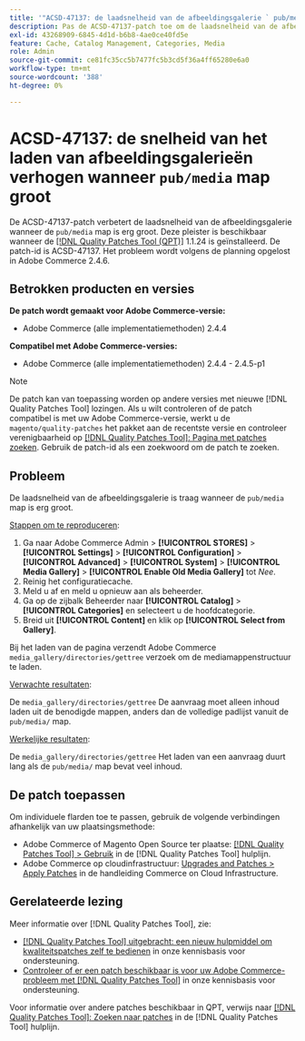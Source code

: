 ```yaml
---
title: '"ACSD-47137: de laadsnelheid van de afbeeldingsgalerie ` pub/media` folder big'' verbeteren'
description: Pas de ACSD-47137-patch toe om de laadsnelheid van de afbeeldingsgalerie te verbeteren wanneer de map 'pub/media' erg groot is.
exl-id: 43268909-6845-4d1d-b6b8-4ae0ce40fd5e
feature: Cache, Catalog Management, Categories, Media
role: Admin
source-git-commit: ce81fc35cc5b7477fc5b3cd5f36a4ff65280e6a0
workflow-type: tm+mt
source-wordcount: '388'
ht-degree: 0%

---
```


# ACSD-47137: de snelheid van het laden van afbeeldingsgalerieën verhogen wanneer `pub/media` map groot

De ACSD-47137-patch verbetert de laadsnelheid van de afbeeldingsgalerie wanneer de `pub/media` map is erg groot. Deze pleister is beschikbaar wanneer de [[!DNL Quality Patches Tool (QPT)]](/help/announcements/adobe-commerce-announcements/magento-quality-patches-released-new-tool-to-self-serve-quality-patches.md) 1.1.24 is geïnstalleerd. De patch-id is ACSD-47137. Het probleem wordt volgens de planning opgelost in Adobe Commerce 2.4.6.

## Betrokken producten en versies

**De patch wordt gemaakt voor Adobe Commerce-versie:**
* Adobe Commerce (alle implementatiemethoden) 2.4.4

**Compatibel met Adobe Commerce-versies:**
* Adobe Commerce (alle implementatiemethoden) 2.4.4 - 2.4.5-p1

>[!NOTE]
>
>De patch kan van toepassing worden op andere versies met nieuwe [!DNL Quality Patches Tool] lozingen. Als u wilt controleren of de patch compatibel is met uw Adobe Commerce-versie, werkt u de `magento/quality-patches` het pakket aan de recentste versie en controleer verenigbaarheid op [[!DNL Quality Patches Tool]: Pagina met patches zoeken](https://experienceleague.adobe.com/tools/commerce-quality-patches/index.html). Gebruik de patch-id als een zoekwoord om de patch te zoeken.

## Probleem

De laadsnelheid van de afbeeldingsgalerie is traag wanneer de `pub/media` map is erg groot.

<u>Stappen om te reproduceren</u>:

1. Ga naar Adobe Commerce Admin > **[!UICONTROL STORES]** > **[!UICONTROL Settings]** > **[!UICONTROL Configuration]** > **[!UICONTROL Advanced]** > **[!UICONTROL System]** > **[!UICONTROL Media Gallery]** > **[!UICONTROL Enable Old Media Gallery]** tot _Nee_.
1. Reinig het configuratiecache.
1. Meld u af en meld u opnieuw aan als beheerder.
1. Ga op de zijbalk Beheerder naar **[!UICONTROL Catalog]** > **[!UICONTROL Categories]** en selecteert u de hoofdcategorie.
1. Breid uit **[!UICONTROL Content]** en klik op **[!UICONTROL Select from Gallery]**.

Bij het laden van de pagina verzendt Adobe Commerce `media_gallery/directories/gettree` verzoek om de mediamappenstructuur te laden.

<u>Verwachte resultaten</u>:

De `media_gallery/directories/gettree` De aanvraag moet alleen inhoud laden uit de benodigde mappen, anders dan de volledige padlijst vanuit de `pub/media/` map.

<u>Werkelijke resultaten</u>:

De `media_gallery/directories/gettree` Het laden van een aanvraag duurt lang als de `pub/media/` map bevat veel inhoud.

## De patch toepassen

Om individuele flarden toe te passen, gebruik de volgende verbindingen afhankelijk van uw plaatsingsmethode:

* Adobe Commerce of Magento Open Source ter plaatse: [[!DNL Quality Patches Tool] > Gebruik](https://experienceleague.adobe.com/docs/commerce-operations/tools/quality-patches-tool/usage.html) in de [!DNL Quality Patches Tool] hulplijn.
* Adobe Commerce op cloudinfrastructuur: [Upgrades and Patches > Apply Patches](https://experienceleague.adobe.com/docs/commerce-cloud-service/user-guide/develop/upgrade/apply-patches.html) in de handleiding Commerce on Cloud Infrastructure.

## Gerelateerde lezing

Meer informatie over [!DNL Quality Patches Tool], zie:

* [[!DNL Quality Patches Tool] uitgebracht: een nieuw hulpmiddel om kwaliteitspatches zelf te bedienen](/help/announcements/adobe-commerce-announcements/magento-quality-patches-released-new-tool-to-self-serve-quality-patches.md) in onze kennisbasis voor ondersteuning.
* [Controleer of er een patch beschikbaar is voor uw Adobe Commerce-probleem met [!DNL Quality Patches Tool]](/help/support-tools/patches-available-in-qpt-tool/check-patch-for-magento-issue-with-magento-quality-patches.md) in onze kennisbasis voor ondersteuning.

Voor informatie over andere patches beschikbaar in QPT, verwijs naar [[!DNL Quality Patches Tool]: Zoeken naar patches](https://experienceleague.adobe.com/tools/commerce-quality-patches/index.html) in de [!DNL Quality Patches Tool] hulplijn.
